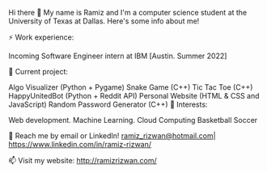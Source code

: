Hi there 👋
My name is Ramiz and I'm a computer science student at the University of Texas at Dallas. Here's some info about me!

⚡ Work experience:

Incoming Software Engineer intern at IBM [Austin. Summer 2022]

🔭 Current project:

Algo Visualizer (Python + Pygame)
Snake Game (C++)
Tic Tac Toe (C++)
HappyUnitedBot (Python + Reddit API)
Personal Website (HTML & CSS and JavaScript)
Random Password Generator (C++)
🌱 Interests:

Web development.
Machine Learning.
Cloud Computing
Basketball
Soccer

💬 Reach me by email or LinkedIn! ramiz_rizwan@hotmail.com| https://www.linkedin.com/in/ramiz-rizwan/

📫 Visit my website: http://ramizrizwan.com/

<!---
RamizRiz/RamizRiz is a ✨ special ✨ repository because its `README.md` (this file) appears on your GitHub profile.
You can click the Preview link to take a look at your changes.
--->
